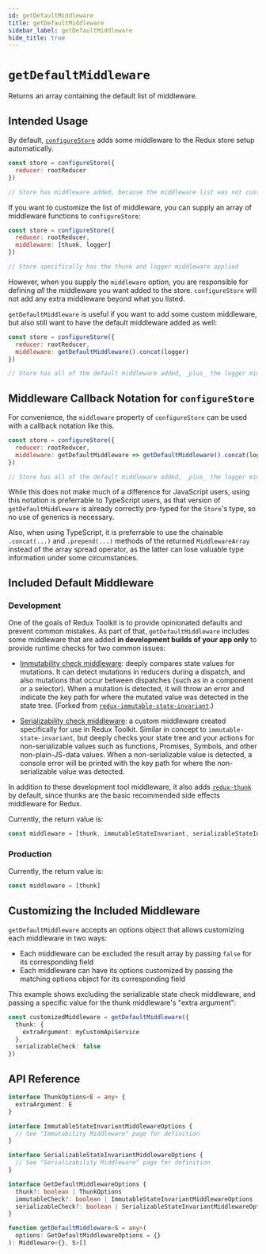 ```yaml
---
id: getDefaultMiddleware
title: getDefaultMiddleware
sidebar_label: getDefaultMiddleware
hide_title: true
---
```


# `getDefaultMiddleware`

Returns an array containing the default list of middleware.

## Intended Usage

By default, [`configureStore`](./configureStore.md) adds some middleware to the Redux store setup automatically.

```js
const store = configureStore({
  reducer: rootReducer
})

// Store has middleware added, because the middleware list was not customized
```

If you want to customize the list of middleware, you can supply an array of middleware functions to `configureStore`:

```js
const store = configureStore({
  reducer: rootReducer,
  middleware: [thunk, logger]
})

// Store specifically has the thunk and logger middleware applied
```

However, when you supply the `middleware` option, you are responsible for defining _all_ the middleware you want added
to the store. `configureStore` will not add any extra middleware beyond what you listed.

`getDefaultMiddleware` is useful if you want to add some custom middleware, but also still want to have the default
middleware added as well:

```js
const store = configureStore({
  reducer: rootReducer,
  middleware: getDefaultMiddleware().concat(logger)
})

// Store has all of the default middleware added, _plus_ the logger middleware
```

## Middleware Callback Notation for `configureStore`

For convenience, the `middleware` property of `configureStore` can be used with a callback notation like this.

```js
const store = configureStore({
  reducer: rootReducer,
  middleware: getDefaultMiddleware => getDefaultMiddleware().concat(logger)
})

// Store has all of the default middleware added, _plus_ the logger middleware
```

While this does not make much of a difference for JavaScript users, using this notation is preferrable to TypeScript users, as that version of `getDefaultMiddleware` is already correctly pre-typed for the `Store`'s type, so no use of generics is necessary.

Also, when using TypeScript, it is preferrable to use the chainable `.concat(...)` and `.prepend(...)` methods of the returned `MiddlewareArray` instead of the array spread operator, as the latter can lose valuable type information under some circumstances.

## Included Default Middleware

### Development

One of the goals of Redux Toolkit is to provide opinionated defaults and prevent common mistakes. As part of that,
`getDefaultMiddleware` includes some middleware that are added **in development builds of your app only** to
provide runtime checks for two common issues:

- [Immutability check middleware](./immutabilityMiddleware.md): deeply compares
  state values for mutations. It can detect mutations in reducers during a dispatch, and also mutations that occur between
  dispatches (such as in a component or a selector). When a mutation is detected, it will throw an error and indicate the key
  path for where the mutated value was detected in the state tree. (Forked from [`redux-immutable-state-invariant`](https://github.com/leoasis/redux-immutable-state-invariant).)

- [Serializability check middleware](./serializabilityMiddleware.md): a custom middleware created specifically for use in Redux Toolkit. Similar in
  concept to `immutable-state-invariant`, but deeply checks your state tree and your actions for non-serializable values
  such as functions, Promises, Symbols, and other non-plain-JS-data values. When a non-serializable value is detected, a
  console error will be printed with the key path for where the non-serializable value was detected.

In addition to these development tool middleware, it also adds [`redux-thunk`](https://github.com/reduxjs/redux-thunk)
by default, since thunks are the basic recommended side effects middleware for Redux.

Currently, the return value is:

```js
const middleware = [thunk, immutableStateInvariant, serializableStateInvariant]
```

### Production

Currently, the return value is:

```js
const middleware = [thunk]
```

## Customizing the Included Middleware

`getDefaultMiddleware` accepts an options object that allows customizing each middleware in two ways:

- Each middleware can be excluded the result array by passing `false` for its corresponding field
- Each middleware can have its options customized by passing the matching options object for its corresponding field

This example shows excluding the serializable state check middleware, and passing a specific value for the thunk
middleware's "extra argument":

```ts
const customizedMiddleware = getDefaultMiddleware({
  thunk: {
    extraArgument: myCustomApiService
  },
  serializableCheck: false
})
```

## API Reference

```ts
interface ThunkOptions<E = any> {
  extraArgument: E
}

interface ImmutableStateInvariantMiddlewareOptions {
  // See "Immutability Middleware" page for definition
}

interface SerializableStateInvariantMiddlewareOptions {
  // See "Serializability Middleware" page for definition
}

interface GetDefaultMiddlewareOptions {
  thunk?: boolean | ThunkOptions
  immutableCheck?: boolean | ImmutableStateInvariantMiddlewareOptions
  serializableCheck?: boolean | SerializableStateInvariantMiddlewareOptions
}

function getDefaultMiddleware<S = any>(
  options: GetDefaultMiddlewareOptions = {}
): Middleware<{}, S>[]
```
